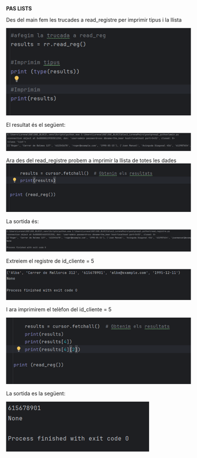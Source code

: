 **PAS LISTS**

Des del main fem les trucades a read_registre per imprimir tipus i la llista

![img.png](img.png)

El resultat és el següent:

![img_1.png](img_1.png)

Ara des del read_registre probem a imprimir la llista de totes les dades
![img_2.png](img_2.png)

La sortida és:

![img_3.png](img_3.png)

Extreiem el registre de id_cliente = 5

![img_4.png](img_4.png)

I ara imprimirem el telèfon del id_cliente = 5

![img_5.png](img_5.png)

La sortida es la següent:

![img_6.png](img_6.png)